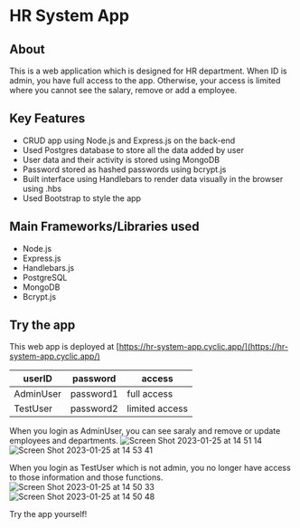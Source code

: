 # HR System App
## About
This is a web application which is designed for HR department.
When ID is admin, you have full access to the app. Otherwise, your access is limited where you cannot see the salary, remove or add a employee.


## Key Features

- CRUD app using Node.js and Express.js on the back-end
- Used Postgres database to store all the data added by user
- User data and their activity is stored using MongoDB
- Password stored as hashed passwords using bcrypt.js
- Built interface using Handlebars to render data visually in the browser using .hbs
- Used Bootstrap to style the app


## Main Frameworks/Libraries used

- Node.js
- Express.js
- Handlebars.js
- PostgreSQL
- MongoDB
- Bcrypt.js

## Try the app

This web app is deployed at [https://hr-system-app.cyclic.app/](https://hr-system-app.cyclic.app/)

| userID | password | access | 
|---|---|---|
| AdminUser | password1 | full access |
| TestUser | password2 | limited access |

When you login as AdminUser, you can see saraly and remove or update employees and departments.
![Screen Shot 2023-01-25 at 14 51 14](https://user-images.githubusercontent.com/95828247/214676796-de6ad803-e080-4c86-84fb-723908823746.png)
![Screen Shot 2023-01-25 at 14 53 41](https://user-images.githubusercontent.com/95828247/214676899-b15c3242-011e-4506-8f7d-51064fc6e813.png)

When you login as TestUser which is not admin, you no longer have access to those information and those functions.
![Screen Shot 2023-01-25 at 14 50 33](https://user-images.githubusercontent.com/95828247/214677199-9a879840-24d2-405d-9677-e0eae225161c.png)
![Screen Shot 2023-01-25 at 14 50 48](https://user-images.githubusercontent.com/95828247/214677224-ced4ff61-6b19-457d-b74c-30474fbe8afe.png)


Try the app yourself!

